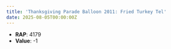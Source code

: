 ```yaml
---
title: 'Thanksgiving Parade Balloon 2011: Fried Turkey Tel'
date: 2025-08-05T00:00:00Z
---
```

- **RAP**: 4179
- **Value**: -1
